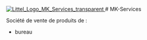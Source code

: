 [
![Littel_Logo_MK_Services_transparent](https://github.com/PapaG57/MK-Services/assets/92430398/36eb7f88-2639-4e6f-bd1e-c650499ed495)
](url) # MK-Services

Société de vente de produits de :

  - bureau
